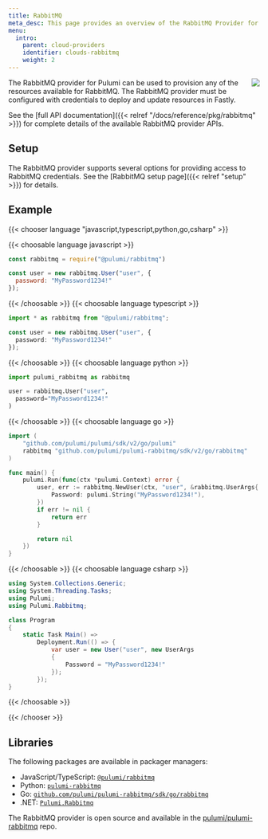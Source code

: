 ```yaml
---
title: RabbitMQ
meta_desc: This page provides an overview of the RabbitMQ Provider for Pulumi.
menu:
  intro:
    parent: cloud-providers
    identifier: clouds-rabbitmq
    weight: 2
---
```


<img src="/logos/tech/rabbitmq.svg" align="right" class="h-16 px-8 pb-4">

The RabbitMQ provider for Pulumi can be used to provision any of the resources available for RabbitMQ.
The RabbitMQ provider must be configured with credentials to deploy and update resources in Fastly.

See the [full API documentation]({{< relref "/docs/reference/pkg/rabbitmq" >}}) for complete details of the available RabbitMQ provider APIs.

## Setup

The RabbitMQ provider supports several options for providing access to RabbitMQ credentials.  See the [RabbitMQ setup page]({{< relref "setup" >}}) for details.

## Example

{{< chooser language "javascript,typescript,python,go,csharp" >}}

{{< choosable language javascript >}}

```javascript
const rabbitmq = require("@pulumi/rabbitmq")

const user = new rabbitmq.User("user", {
  password: "MyPassword1234!"
});
```

{{< /choosable >}}
{{< choosable language typescript >}}

```typescript
import * as rabbitmq from "@pulumi/rabbitmq";

const user = new rabbitmq.User("user", {
  password: "MyPassword1234!"
});
```

{{< /choosable >}}
{{< choosable language python >}}

```python
import pulumi_rabbitmq as rabbitmq

user = rabbitmq.User("user",
  password="MyPassword1234!"
)
```

{{< /choosable >}}
{{< choosable language go >}}

```go
import (
	"github.com/pulumi/pulumi/sdk/v2/go/pulumi"
	rabbitmq "github.com/pulumi/pulumi-rabbitmq/sdk/v2/go/rabbitmq"
)

func main() {
	pulumi.Run(func(ctx *pulumi.Context) error {
		user, err := rabbitmq.NewUser(ctx, "user", &rabbitmq.UserArgs{
			Password: pulumi.String("MyPassword1234!"),
		})
		if err != nil {
			return err
		}

		return nil
	})
}
```

{{< /choosable >}}
{{< choosable language csharp >}}

```csharp
using System.Collections.Generic;
using System.Threading.Tasks;
using Pulumi;
using Pulumi.Rabbitmq;

class Program
{
    static Task Main() =>
        Deployment.Run(() => {
            var user = new User("user", new UserArgs
            {
                Password = "MyPassword1234!"
            });
        });
}
```

{{< /choosable >}}

{{< /chooser >}}

## Libraries

The following packages are available in packager managers:

* JavaScript/TypeScript: [`@pulumi/rabbitmq`](https://www.npmjs.com/package/@pulumi/rabbitmq)
* Python: [`pulumi-rabbitmq`](https://pypi.org/project/pulumi-rabbitmq/)
* Go: [`github.com/pulumi/pulumi-rabbitmq/sdk/go/rabbitmq`](https://github.com/pulumi/pulumi-rabbitmq)
* .NET: [`Pulumi.Rabbitmq`](https://www.nuget.org/packages/Pulumi.Rabbitmq)

The RabbitMQ provider is open source and available in the [pulumi/pulumi-rabbitmq](https://github.com/pulumi/pulumi-rabbitmq) repo.
